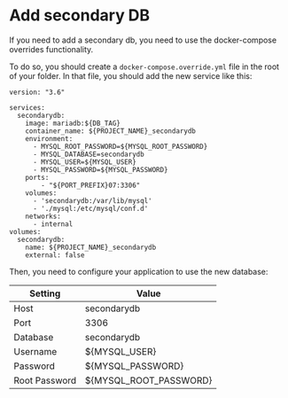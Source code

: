 # Add secondary DB

If you need to add a secondary db, you need to use the docker-compose overrides functionality.

To do so, you should create a `docker-compose.override.yml` file in the root of your folder. In that file, you should add the new service like this:

```
version: "3.6"

services:
  secondarydb:
    image: mariadb:${DB_TAG}
    container_name: ${PROJECT_NAME}_secondarydb
    environment:
      - MYSQL_ROOT_PASSWORD=${MYSQL_ROOT_PASSWORD}
      - MYSQL_DATABASE=secondarydb
      - MYSQL_USER=${MYSQL_USER}
      - MYSQL_PASSWORD=${MYSQL_PASSWORD}
    ports:
        - "${PORT_PREFIX}07:3306"
    volumes:
      - 'secondarydb:/var/lib/mysql'
      - './mysql:/etc/mysql/conf.d'
    networks:
      - internal
volumes:
  secondarydb:
    name: ${PROJECT_NAME}_secondarydb
    external: false
```

Then, you need to configure your application to use the new database:

Setting        | Value
---------------|-------------
Host   | secondarydb
Port | 3306
Database | secondarydb
Username | ${MYSQL_USER}
Password | ${MYSQL_PASSWORD}
Root Password | ${MYSQL_ROOT_PASSWORD}